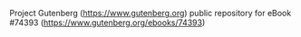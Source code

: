 Project Gutenberg (https://www.gutenberg.org) public repository for eBook #74393 (https://www.gutenberg.org/ebooks/74393)
